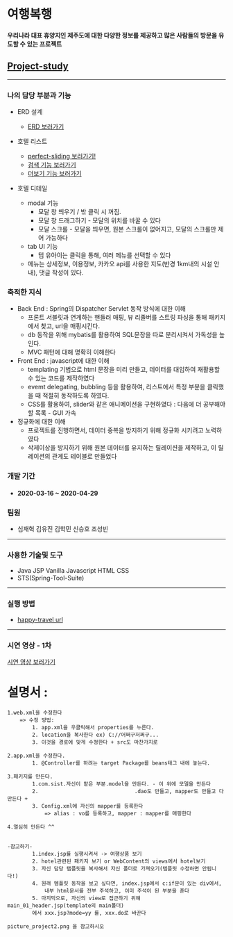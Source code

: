 # 여행복행
#### 우리나라 대표 휴양지인 제주도에 대한 다양한 정보를 제공하고 많은 사람들의 방문을 유도할 수 있는 프로젝트

## [Project-study][project-study-link]

[project-study-link]: https://github.com/JaeHyukSim/project-study/blob/master/README.md "Go project-study!"

-----------

### 나의 담당 부분과 기능
+ ERD 설계
    - [ERD 보러가기][erd-link]
    
    [erd-link]: /ERD.md "Go ERD!"
+ 호텔 리스트
    - [perfect-sliding 보러가기!][perfect-sliding-link]
    
    [perfect-sliding-link]: https://github.com/JaeHyukSim/perfect-sliding "Go perpect-sliding!"
    
    - [검색 기능 보러가기][search-link]
    
    [search-link]: /Search.md "Go Search function!"
    - [더보기 기능 보러가기][more-link]
    
    [more-link]: /more.md "Go more function!"
+ 호텔 디테일
    - modal 기능
        + 모달 창 띄우기 / 밖 클릭 시 꺼짐.
	    + 모달 창 드래그하기 - 모달의 위치를 바꿀 수 있다
	    + 모달 스크롤 - 모달을 띄우면, 원본 스크롤이 없어지고, 모달의 스크롤만 제어 가능하다
    - tab UI 기능
        + 텝 유아이는 클릭을 통해, 여러 메뉴를 선택할 수 있다
	+ 메뉴는 상세정보, 이용정보, 카카오 api를 사용한 지도(반경 1km내의 시설 안내), 댓글 작성이 있다.

### 축적한 지식
+ Back End : Spring의 Dispatcher Servlet 동작 방식에 대한 이해
    - 프론트 서블릿과 연계하는 핸들러 매핑, 뷰 리졸버를 스트링 파싱을 통해 패키지에서 찾고, url을 매핑시킨다.
    - db 동작을 위해 mybatis를 활용하여 SQL문장을 따로 분리시켜서 가독성을 높인다.
    - MVC 패턴에 대해 명확히 이해한다
+ Front End : javascript에 대한 이해
    - templating 기법으로 html 문장을 미리 만들고, 데이터를 대입하여 재활용할 수 있는 코드를 제작하였다
    - evemt delegating, bubbling 등을 활용하여, 리스트에서 특정 부분을 클릭했을 때 적절히 동작하도록 하였다.
    - CSS를 활용하여, slider와 같은 애니메이션을 구현하였다 : 다음에 더 공부해야 할 목록 - GUI 가속
+ 정규화에 대한 이해
    - 프로젝트를 진행하면서, 데이터 중복을 방지하기 위해 정규화 시키려고 노력하였다
    - 삭제이상을 방지하기 위해 원본 데이터를 유지하는 릴레이션을 제작하고, 이 릴레이션의 관계도 테이블로 만들었다
### 개발 기간
+ #### 2020-03-16 ~ 2020-04-29
### 팀원 
+ 심재혁 김유진 김학민 신승호 조성빈

-----------

### 사용한 기술및 도구
- Java JSP Vanilla Javascript HTML CSS
- STS(Spring-Tool-Suite)

---------

### 실행 방법
- [happy-travel url][happy-travel-link]

[happy-travel-link]: URL "Go happy-travel!"

-----------

### 시연 영상 - 1차
[시연 영상 보러가기][desc-link]

[desc-link]: https://www.youtube.com/watch?v=Ts9go0W2r6c&feature=youtu.be "Go desc link!"
# 설명서 : 
	1.web.xml을 수정한다
		=> 수정 방법:
			1. app.xml을 우클릭해서 properties를 누른다.
			2. location을 복사한다 ex) C://어쩌구저쩌구...
			3. 이것을 경로에 맞게 수정한다 + src도 마찬가지로  
			
	2.app.xml을 수정한다.
			1. @Controller를 하려는 target Package를 beans태그 내에 놓는다.  
			
	3.패키지를 만든다.
			1.com.sist.자신이 맡은 부분.model을 만든다. - 이 위에 모델을 만든다
			2.                               .dao도 만들고, mapper도 만들고 다 만든다 + 
			3. Config.xml에 자신의 mapper를 등록한다
				=> alias : vo를 등록하고, mapper : mapper를 매핑한다  
				
	4.열심히 만든다 ^^  
	
	
	-참고하기-
			1.index.jsp를 실행시켜서 -> 여행상품 보기
			2. hotel관련된 패키지 보기 or WebContent의 views에서 hotel보기
			3. 자신 담당 탬플릿을 복사해서 자신 폴더로 가져오기(템플릿 수정하면 안됩니다!)
			4. 원래 템플릿 동작을 보고 싶다면, index.jsp에서 c:if문이 있는 div에서,
				내부 html문서를 전부 주석하고, 이미 주석이 된 부분을 푼다
			5. 마지막으로, 자신의 view로 접근하기 위해 main_01_header.jsp(template의 main폴더)
			에서 xxx.jsp?mode=yy 를, xxx.do로 바꾼다
      
   	picture_project2.png 을 참고하시오
